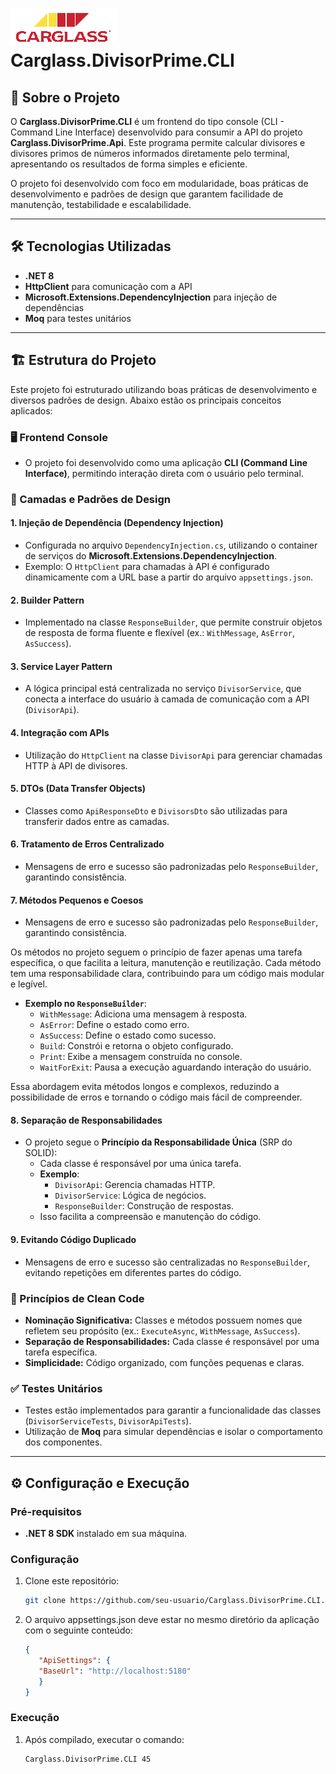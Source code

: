 # ![Logo](assets/images/logo.png) Carglass.DivisorPrime.CLI

## 📖 Sobre o Projeto

O **Carglass.DivisorPrime.CLI** é um frontend do tipo console (CLI - Command Line Interface) desenvolvido para consumir a API do projeto **Carglass.DivisorPrime.Api**. Este programa permite calcular divisores e divisores primos de números informados diretamente pelo terminal, apresentando os resultados de forma simples e eficiente.

O projeto foi desenvolvido com foco em modularidade, boas práticas de desenvolvimento e padrões de design que garantem facilidade de manutenção, testabilidade e escalabilidade.

---

## 🛠️ Tecnologias Utilizadas

- **.NET 8**
- **HttpClient** para comunicação com a API
- **Microsoft.Extensions.DependencyInjection** para injeção de dependências
- **Moq** para testes unitários

---

## 🏗️ Estrutura do Projeto

Este projeto foi estruturado utilizando boas práticas de desenvolvimento e diversos padrões de design. Abaixo estão os principais conceitos aplicados:

### 🖥️ Frontend Console
- O projeto foi desenvolvido como uma aplicação **CLI (Command Line Interface)**, permitindo interação direta com o usuário pelo terminal.

### 🔗 Camadas e Padrões de Design

#### **1. Injeção de Dependência (Dependency Injection)**
- Configurada no arquivo `DependencyInjection.cs`, utilizando o container de serviços do **Microsoft.Extensions.DependencyInjection**.
- Exemplo: O `HttpClient` para chamadas à API é configurado dinamicamente com a URL base a partir do arquivo `appsettings.json`.

#### **2. Builder Pattern**
- Implementado na classe `ResponseBuilder`, que permite construir objetos de resposta de forma fluente e flexível (ex.: `WithMessage`, `AsError`, `AsSuccess`).

#### **3. Service Layer Pattern**
- A lógica principal está centralizada no serviço `DivisorService`, que conecta a interface do usuário à camada de comunicação com a API (`DivisorApi`).

#### **4. Integração com APIs**
- Utilização do `HttpClient` na classe `DivisorApi` para gerenciar chamadas HTTP à API de divisores.

#### **5. DTOs (Data Transfer Objects)**
- Classes como `ApiResponseDto` e `DivisorsDto` são utilizadas para transferir dados entre as camadas.

#### **6. Tratamento de Erros Centralizado**
- Mensagens de erro e sucesso são padronizadas pelo `ResponseBuilder`, garantindo consistência.

#### **7. Métodos Pequenos e Coesos**
- Mensagens de erro e sucesso são padronizadas pelo `ResponseBuilder`, garantindo consistência.

Os métodos no projeto seguem o princípio de fazer apenas uma tarefa específica, o que facilita a leitura, manutenção e reutilização. Cada método tem uma responsabilidade clara, contribuindo para um código mais modular e legível.

- **Exemplo no `ResponseBuilder`**:
  - `WithMessage`: Adiciona uma mensagem à resposta.
  - `AsError`: Define o estado como erro.
  - `AsSuccess`: Define o estado como sucesso.
  - `Build`: Constrói e retorna o objeto configurado.
  - `Print`: Exibe a mensagem construída no console.
  - `WaitForExit`: Pausa a execução aguardando interação do usuário.

Essa abordagem evita métodos longos e complexos, reduzindo a possibilidade de erros e tornando o código mais fácil de compreender.

#### **8. Separação de Responsabilidades**

- O projeto segue o **Princípio da Responsabilidade Única** (SRP do SOLID):
  - Cada classe é responsável por uma única tarefa.
  - **Exemplo**:
    - `DivisorApi`: Gerencia chamadas HTTP.
    - `DivisorService`: Lógica de negócios.
    - `ResponseBuilder`: Construção de respostas.
  - Isso facilita a compreensão e manutenção do código.

#### **9. Evitando Código Duplicado**

- Mensagens de erro e sucesso são centralizadas no `ResponseBuilder`, evitando repetições em diferentes partes do código.

### 🧼 Princípios de Clean Code
- **Nominação Significativa:** Classes e métodos possuem nomes que refletem seu propósito (ex.: `ExecuteAsync`, `WithMessage`, `AsSuccess`).
- **Separação de Responsabilidades:** Cada classe é responsável por uma tarefa específica.
- **Simplicidade:** Código organizado, com funções pequenas e claras.

### ✅ Testes Unitários
- Testes estão implementados para garantir a funcionalidade das classes (`DivisorServiceTests`, `DivisorApiTests`).
- Utilização de **Moq** para simular dependências e isolar o comportamento dos componentes.

---

## ⚙️ Configuração e Execução

### Pré-requisitos
- **.NET 8 SDK** instalado em sua máquina.

### Configuração
1. Clone este repositório:

   ```bash
   git clone https://github.com/seu-usuario/Carglass.DivisorPrime.CLI.git

2. O arquivo appsettings.json deve estar no mesmo diretório da aplicação com o seguinte conteúdo:

   ```json
   {
      "ApiSettings": {
      "BaseUrl": "http://localhost:5180"
      }
   }

### Execução
1. Após compilado, executar o comando:

   ```bash
   Carglass.DivisorPrime.CLI 45


   
